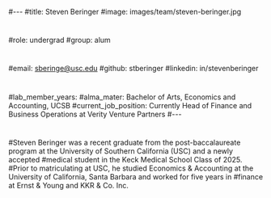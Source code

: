 #---
#title: Steven Beringer
#image: images/team/steven-beringer.jpg
#
#role: undergrad
#group: alum
#
#email: sberinge@usc.edu
#github: stberinger
#linkedin: in/stevenberinger
#
#lab_member_years:
#alma_mater: Bachelor of Arts, Economics and Accounting, UCSB
#current_job_position: Currently Head of Finance and Business Operations at Verity Venture Partners
#---
#
#Steven Beringer was a recent graduate from the post-baccalaureate program at the University of Southern California (USC) and a newly accepted #medical student in the Keck Medical School Class of 2025.
#Prior to matriculating at USC, he studied Economics & Accounting at the University of California, Santa Barbara and worked for five years in #finance at Ernst & Young and KKR & Co. Inc.

